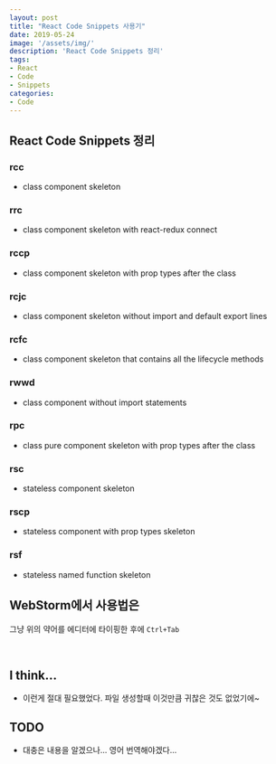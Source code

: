 ```yaml
---
layout: post
title: "React Code Snippets 사용기"
date: 2019-05-24
image: '/assets/img/'
description: 'React Code Snippets 정리'
tags:
- React
- Code
- Snippets
categories:
- Code
---
```

## React Code Snippets 정리

### rcc
* class component skeleton
&nbsp;

### rrc
* class component skeleton with react-redux connect
&nbsp;

### rccp
* class component skeleton with prop types after the class
&nbsp;

### rcjc
* class component skeleton without import and default export lines
&nbsp;

### rcfc
* class component skeleton that contains all the lifecycle methods
&nbsp;

### rwwd
* class component without import statements
&nbsp;

### rpc
* class pure component skeleton with prop types after the class
&nbsp;

### rsc
* stateless component skeleton
&nbsp;

### rscp
* stateless component with prop types skeleton
&nbsp;

### rsf
* stateless named function skeleton
&nbsp;

## WebStorm에서 사용법은 
그냥 위의 약어를 에디터에 타이핑한 후에 `Ctrl+Tab`

&nbsp;
## I think...
* 이런게 절대 필요했었다. 파일 생성할때 이것만큼 귀찮은 것도 없었기에~

## TODO
* 대충은 내용을 알겠으나... 영어 번역해야겠다...